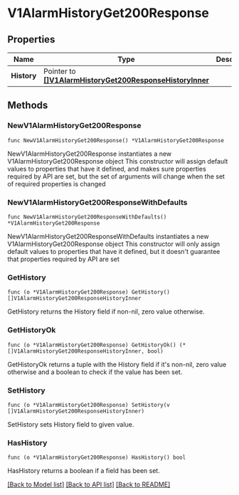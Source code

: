# V1AlarmHistoryGet200Response

## Properties

Name | Type | Description | Notes
------------ | ------------- | ------------- | -------------
**History** | Pointer to [**[]V1AlarmHistoryGet200ResponseHistoryInner**](V1AlarmHistoryGet200ResponseHistoryInner.md) |  | [optional] 

## Methods

### NewV1AlarmHistoryGet200Response

`func NewV1AlarmHistoryGet200Response() *V1AlarmHistoryGet200Response`

NewV1AlarmHistoryGet200Response instantiates a new V1AlarmHistoryGet200Response object
This constructor will assign default values to properties that have it defined,
and makes sure properties required by API are set, but the set of arguments
will change when the set of required properties is changed

### NewV1AlarmHistoryGet200ResponseWithDefaults

`func NewV1AlarmHistoryGet200ResponseWithDefaults() *V1AlarmHistoryGet200Response`

NewV1AlarmHistoryGet200ResponseWithDefaults instantiates a new V1AlarmHistoryGet200Response object
This constructor will only assign default values to properties that have it defined,
but it doesn't guarantee that properties required by API are set

### GetHistory

`func (o *V1AlarmHistoryGet200Response) GetHistory() []V1AlarmHistoryGet200ResponseHistoryInner`

GetHistory returns the History field if non-nil, zero value otherwise.

### GetHistoryOk

`func (o *V1AlarmHistoryGet200Response) GetHistoryOk() (*[]V1AlarmHistoryGet200ResponseHistoryInner, bool)`

GetHistoryOk returns a tuple with the History field if it's non-nil, zero value otherwise
and a boolean to check if the value has been set.

### SetHistory

`func (o *V1AlarmHistoryGet200Response) SetHistory(v []V1AlarmHistoryGet200ResponseHistoryInner)`

SetHistory sets History field to given value.

### HasHistory

`func (o *V1AlarmHistoryGet200Response) HasHistory() bool`

HasHistory returns a boolean if a field has been set.


[[Back to Model list]](../README.md#documentation-for-models) [[Back to API list]](../README.md#documentation-for-api-endpoints) [[Back to README]](../README.md)


